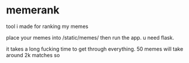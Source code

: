 # memerank
tool i made for ranking my memes

place your memes into /static/memes/ then run the app. u need flask.

it takes a long fucking time to get through everything. 50 memes will take around 2k matches so